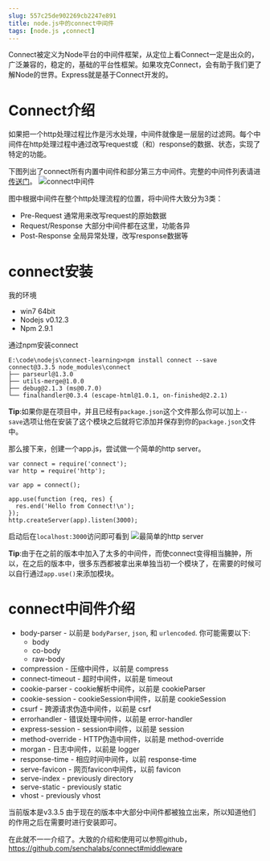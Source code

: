```yaml
---
slug: 557c25de902269cb2247e891
title: node.js中的connect中间件
tags: [node.js ,connect]
---
```


Connect被定义为Node平台的中间件框架，从定位上看Connect一定是出众的，广泛兼容的，稳定的，基础的平台性框架。如果攻克Connect，会有助于我们更了解Node的世界。Express就是基于Connect开发的。

# Connect介绍
如果把一个http处理过程比作是污水处理，中间件就像是一层层的过滤网。每个中间件在http处理过程中通过改写request或（和）response的数据、状态，实现了特定的功能。

下图列出了connect所有内置中间件和部分第三方中间件。完整的中间件列表请进[传送门](https://github.com/senchalabs/connect/wiki)。
 ![connect中间件](https://static.gaoqixhb.com/FvgDfH2Q-KxL4BTv5HfMn7dAbi3k)
 
图中根据中间件在整个http处理流程的位置，将中间件大致分为3类：

* Pre-Request 通常用来改写request的原始数据
* Request/Response 大部分中间件都在这里，功能各异
* Post-Response 全局异常处理，改写response数据等

# connect安装

我的环境
* win7 64bit
* Nodejs v0.12.3
* Npm 2.9.1

通过npm安装connect
```
E:\code\nodejs\connect-learning>npm install connect --save
connect@3.3.5 node_modules\connect
├── parseurl@1.3.0
├── utils-merge@1.0.0
├── debug@2.1.3 (ms@0.7.0)
└── finalhandler@0.3.4 (escape-html@1.0.1, on-finished@2.2.1)
```

**Tip**:如果你是在项目中，并且已经有`package.json`这个文件那么你可以加上`--save`选项让他在安装了这个模块之后就将它添加并保存到你的`package.json`文件中。

那么接下来，创建一个app.js，尝试做一个简单的http server。

```
var connect = require('connect');
var http = require('http');

var app = connect();

app.use(function (req, res) {
  res.end('Hello from Connect!\n');
});
http.createServer(app).listen(3000);
```

启动后在`localhost:3000`访问即可看到
 ![最简单的http server](https://static.gaoqixhb.com/Fh-MO02-04maFNdXYIZDQJiUeJhI)
 
**Tip**:由于在之前的版本中加入了太多的中间件，而使connect变得相当臃肿，所以，在之后的版本中，很多东西都被拿出来单独当初一个模块了，在需要的时候可以自行通过`app.use()`来添加模块。

# connect中间件介绍

* body-parser - 以前是 `bodyParser`, `json`, 和 `urlencoded`. 你可能需要以下:
  + body
  + co-body
  + raw-body
* compression - 压缩中间件，以前是 compress
* connect-timeout - 超时中间件，以前是 timeout
* cookie-parser - cookie解析中间件，以前是 cookieParser
* cookie-session - cookieSession中间件，以前是 cookieSession
* csurf - 跨源请求伪造中间件，以前是 csrf
* errorhandler - 错误处理中间件，以前是 error-handler
* express-session - session中间件，以前是 session
* method-override - HTTP伪造中间件，以前是 method-override
* morgan - 日志中间件，以前是 logger
* response-time - 相应时间中间件，以前 response-time
* serve-favicon - 网页favicon中间件，以前 favicon
* serve-index - previously directory
* serve-static - previously static
* vhost - previously vhost

当前版本是v3.3.5
由于现在的版本中大部分中间件都被独立出来，所以知道他们的作用之后在需要时进行安装即可。

在此就不一一介绍了。大致的介绍和使用可以参照github，https://github.com/senchalabs/connect#middleware
